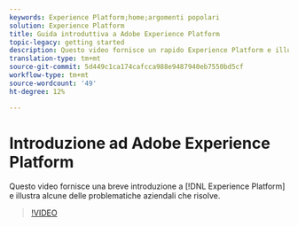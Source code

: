 ```yaml
---
keywords: Experience Platform;home;argomenti popolari
solution: Experience Platform
title: Guida introduttiva a Adobe Experience Platform
topic-legacy: getting started
description: Questo video fornisce un rapido Experience Platform e illustra le problematiche aziendali che risolve.
translation-type: tm+mt
source-git-commit: 5d449c1ca174cafcca988e9487940eb7550bd5cf
workflow-type: tm+mt
source-wordcount: '49'
ht-degree: 12%

---
```



# Introduzione ad Adobe Experience Platform

Questo video fornisce una breve introduzione a [!DNL Experience Platform] e illustra alcune delle problematiche aziendali che risolve.

>[!VIDEO](https://video.tv.adobe.com/v/32797?quality=12&learn=on)